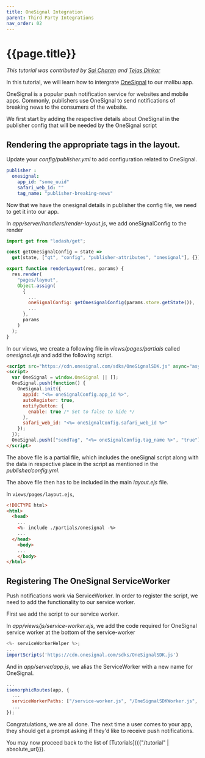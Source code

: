 ```yaml
---
title: OneSignal Integration
parent: Third Party Integrations
nav_order: 02
---
```


# {{page.title}}

*This tutorial was contributed by [Sai Charan](https://twitter.com/saiicharan) and [Tejas Dinkar](https://twitter.com/tdinkar)*

In this tutorial, we will learn how to intergrate [OneSignal](https://onesignal.com/) to our malibu app.

OneSignal is a popular push notification service for websites and mobile apps. Commonly, publishers use OneSignal to send notifications of breaking news to the consumers of the website.

We first start by adding the respective details about OneSignal in the publisher config that will be needed by the OneSignal script

## Rendering the appropriate tags in the layout.

Update your *config/publisher.yml* to add configuration related to OneSignal.

```yaml
publisher :
  onesignal:
    app_id: "some_uuid"
    safari_web_id: ""
    tag_name: "publisher-breaking-news"
```

Now that we have the onesignal details in publisher the config file, we need to get it into our app.

In *app/server/handlers/render-layout.js*, we add oneSignalConfig to the render

```javascript
import get from "lodash/get";

const getOnesignalConfig = state =>
  get(state, ["qt", "config", "publisher-attributes", "onesignal"], {});

export function renderLayout(res, params) {
  res.render(
    "pages/layout",
    Object.assign(
      {
        ...
        oneSignalConfig: getOnesignalConfig(params.store.getState()),
        ...
      },
      params
    )
  );
}
```

In our views, we create a following file in *views/pages/partials* called *onesignal.ejs* and add the following script.

```html
<script src="https://cdn.onesignal.com/sdks/OneSignalSDK.js" async="async"></script>
<script>
  var OneSignal = window.OneSignal || [];
  OneSignal.push(function() {
    OneSignal.init({
      appId: "<%= oneSignalConfig.app_id %>",
      autoRegister: true,
      notifyButton: {
        enable: true /* Set to false to hide */
      },
      safari_web_id: "<%= oneSignalConfig.safari_web_id %>"
    });
  });
  OneSignal.push(["sendTag", "<%= oneSignalConfig.tag_name %>", "true"]);
</script>
```

The above file is a partial file, which includes the oneSignal script along with the data in respective place in the script as mentioned in the *publisher/config.yml*.

The above file then has to be included in the main *layout.ejs* file.

In `views/pages/layout.ejs`,

```html
<!DOCTYPE html>
<html>
  <head>
    ...
    <%- include ./partials/onesignal -%>
    ...
  </head>
    <body>
    ...
    </body>
</html>
```

## Registering The OneSignal ServiceWorker

Push notifications work via ServiceWorker. In order to register the script, we need to add the functionality to our service worker.

First we add the script to our service worker.

In *app/views/js/service-worker.ejs*, we add the code required for OneSignal service worker at the bottom of the service-worker

```javascript
<%- serviceWorkerHelper %>;
...
importScripts('https://cdn.onesignal.com/sdks/OneSignalSDK.js')
```

And in *app/server/app.js*, we alias the ServiceWorker with a new name for OneSignal.

```javascript
...
isomorphicRoutes(app, {
  ...
  serviceWorkerPaths: ["/service-worker.js", "/OneSignalSDKWorker.js", "/OneSignalSDKUpdaterWorker.js"]
  ...
});
```

Congratulations, we are all done. The next time a user comes to your app, they should get a prompt asking if they'd like to receive push notifications.

You may now proceed back to the list of [Tutorials]({{"/tutorial" | absolute_url}}).
